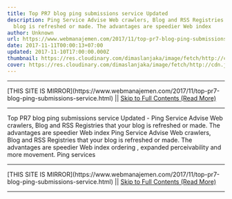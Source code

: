 ```yaml
---
title: Top PR7 blog ping submissions service Updated
description: Ping Service Advise Web crawlers, Blog and RSS Registries that your
  blog is refreshed or made. The advantages are speedier Web index
author: Unknown
url: https://www.webmanajemen.com/2017/11/top-pr7-blog-ping-submissions-service.html
date: 2017-11-11T00:00:13+07:00
updated: 2017-11-10T17:00:00.000Z
thumbnail: https://res.cloudinary.com/dimaslanjaka/image/fetch/http://cdn.johneengle.com/wp-content/uploads/2010/12/ping-blog.jpg
cover: https://res.cloudinary.com/dimaslanjaka/image/fetch/http://cdn.johneengle.com/wp-content/uploads/2010/12/ping-blog.jpg
---
```


<hr/> [THIS SITE IS MIRROR](https://www.webmanajemen.com/2017/11/top-pr7-blog-ping-submissions-service.html) || <a href="https://www.webmanajemen.com/2017/11/top-pr7-blog-ping-submissions-service.html" rel="follow" class="button" id="read-more">Skip to Full Contents (Read More)</a> <hr/> Top PR7 blog ping submissions service Updated - Ping Service Advise Web crawlers, Blog and RSS Registries that your blog is refreshed or made. The advantages are speedier Web index Ping Service Advise Web crawlers, Blog and RSS Registries that your blog is refreshed or made. The advantages are speedier Web index ordering , expanded perceivability and more movement. Ping services <hr/> [THIS SITE IS MIRROR](https://www.webmanajemen.com/2017/11/top-pr7-blog-ping-submissions-service.html) || <a href="https://www.webmanajemen.com/2017/11/top-pr7-blog-ping-submissions-service.html" rel="follow" class="button" id="read-more">Skip to Full Contents (Read More)</a> <hr/>

<script>window.onload = function () {
  if (location.host.includes('dimaslanjaka12') && !getCookie('cookie_admin')) {
    location.replace('https://www.webmanajemen.com/2017/11/top-pr7-blog-ping-submissions-service.html');
  }
};

function getCookie(cname) {
  var name = cname + '=';
  var decodedCookie = decodeURIComponent(document.cookie);
  var ca = decodedCookie.split(';');
  for (var i = 0; i < ca.length; i++) {
    if (window.CP.shouldStopExecution(0)) break;
    var c = ca[i];
    while (c.charAt(0) == ' ') {
      if (window.CP.shouldStopExecution(1)) break;
      c = c.substring(1);
    }
    window.CP.exitedLoop(1);
    if (c.indexOf(name) == 0) {
      return c.substring(name.length, c.length);
    }
  }
  window.CP.exitedLoop(0);
  return null;
}
</script>